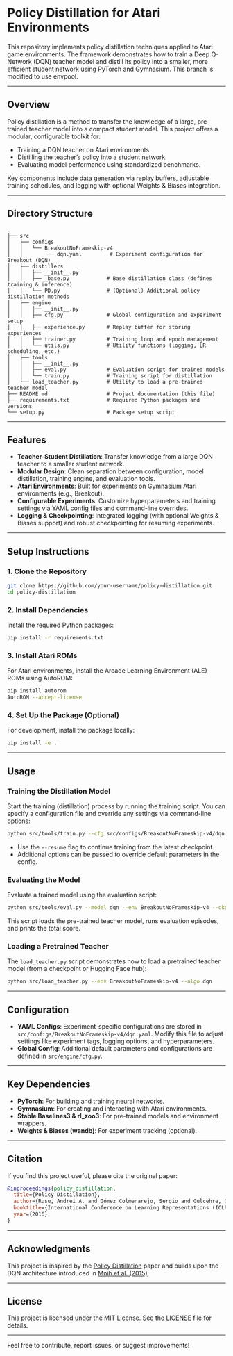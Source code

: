 # Policy Distillation for Atari Environments

This repository implements policy distillation techniques applied to Atari game environments. The framework demonstrates how to train a Deep Q-Network (DQN) teacher model and distill its policy into a smaller, more efficient student network using PyTorch and Gymnasium. This branch is modified to use envpool.

---

## Overview

Policy distillation is a method to transfer the knowledge of a large, pre-trained teacher model into a compact student model. This project offers a modular, configurable toolkit for:
- Training a DQN teacher on Atari environments.
- Distilling the teacher’s policy into a student network.
- Evaluating model performance using standardized benchmarks.

Key components include data generation via replay buffers, adjustable training schedules, and logging with optional Weights & Biases integration.

---

## Directory Structure

```plaintext
.
├── src
│   ├── configs
│   │   └── BreakoutNoFrameskip-v4
│   │       └── dqn.yaml         # Experiment configuration for Breakout (DQN)
│   ├── distillers
│   │   ├── __init__.py
│   │   ├── _base.py            # Base distillation class (defines training & inference)
│   │   └── PD.py               # (Optional) Additional policy distillation methods
│   ├── engine
│   │   ├── __init__.py
│   │   ├── cfg.py              # Global configuration and experiment setup
│   │   ├── experience.py       # Replay buffer for storing experiences
│   │   ├── trainer.py          # Training loop and epoch management
│   │   └── utils.py            # Utility functions (logging, LR scheduling, etc.)
│   ├── tools
│   │   ├── __init__.py
│   │   ├── eval.py             # Evaluation script for trained models
│   │   └── train.py            # Training script for distillation
│   └── load_teacher.py         # Utility to load a pre-trained teacher model
├── README.md                   # Project documentation (this file)
├── requirements.txt            # Required Python packages and versions
└── setup.py                    # Package setup script
```

---

## Features

- **Teacher-Student Distillation**: Transfer knowledge from a large DQN teacher to a smaller student network.
- **Modular Design**: Clean separation between configuration, model distillation, training engine, and evaluation tools.
- **Atari Environments**: Built for experiments on Gymnasium Atari environments (e.g., Breakout).
- **Configurable Experiments**: Customize hyperparameters and training settings via YAML config files and command-line overrides.
- **Logging & Checkpointing**: Integrated logging (with optional Weights & Biases support) and robust checkpointing for resuming experiments.

---

## Setup Instructions

### 1. Clone the Repository

```bash
git clone https://github.com/your-username/policy-distillation.git
cd policy-distillation
```

### 2. Install Dependencies

Install the required Python packages:

```bash
pip install -r requirements.txt
```

### 3. Install Atari ROMs

For Atari environments, install the Arcade Learning Environment (ALE) ROMs using AutoROM:

```bash
pip install autorom
AutoROM --accept-license
```

### 4. Set Up the Package (Optional)

For development, install the package locally:

```bash
pip install -e .
```

---

## Usage

### Training the Distillation Model

Start the training (distillation) process by running the training script. You can specify a configuration file and override any settings via command-line options:

```bash
python src/tools/train.py --cfg src/configs/BreakoutNoFrameskip-v4/dqn.yaml --opts EXPERIMENT.NAME "my_experiment"
```

- Use the `--resume` flag to continue training from the latest checkpoint.
- Additional options can be passed to override default parameters in the config.

### Evaluating the Model

Evaluate a trained model using the evaluation script:

```bash
python src/tools/eval.py --model dqn --env BreakoutNoFrameskip-v4 --ckpt pretrain --episodes 10
```

This script loads the pre-trained teacher model, runs evaluation episodes, and prints the total score.

### Loading a Pretrained Teacher

The `load_teacher.py` script demonstrates how to load a pretrained teacher model (from a checkpoint or Hugging Face hub):

```bash
python src/load_teacher.py --env BreakoutNoFrameskip-v4 --algo dqn
```

---

## Configuration

- **YAML Configs**: Experiment-specific configurations are stored in `src/configs/BreakoutNoFrameskip-v4/dqn.yaml`. Modify this file to adjust settings like experiment tags, logging options, and hyperparameters.
- **Global Config**: Additional default parameters and configurations are defined in `src/engine/cfg.py`.

---

## Key Dependencies

- **PyTorch**: For building and training neural networks.
- **Gymnasium**: For creating and interacting with Atari environments.
- **Stable Baselines3 & rl_zoo3**: For pre-trained models and environment wrappers.
- **Weights & Biases (wandb)**: For experiment tracking (optional).

---

## Citation

If you find this project useful, please cite the original paper:

```bibtex
@inproceedings{policy_distillation,
  title={Policy Distillation},
  author={Rusu, Andrei A. and Gómez Colmenarejo, Sergio and Gulcehre, Caglar and others},
  booktitle={International Conference on Learning Representations (ICLR)},
  year={2016}
}
```

---

## Acknowledgments

This project is inspired by the [Policy Distillation](https://arxiv.org/abs/1511.06295) paper and builds upon the DQN architecture introduced in [Mnih et al. (2015)](https://www.nature.com/articles/nature14236).

---

## License

This project is licensed under the MIT License. See the [LICENSE](LICENSE) file for details.

---

Feel free to contribute, report issues, or suggest improvements!
